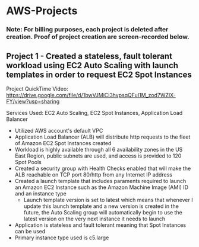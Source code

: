 # AWS-Projects

### Note: For billing purposes, each project is deleted after creation. Proof of project creation are screen-recorded below.

## Project 1 - Created a stateless, fault tolerant workload using EC2 Auto Scaling with launch templates in order to request EC2 Spot Instances

Project QuickTime Video: https://drive.google.com/file/d/1bwVJMiCi3hvpsqQFuI1M_zod7WZlX-FY/view?usp=sharing

Services Used: EC2 Auto Scaling, EC2 Spot Instances, Application Load Balancer

* Utilized AWS account's default VPC
* Application Load Balancer (ALB) will distribute http requests to the fleet of Amazon EC2 Spot Instances created
* Workload is highly available through all 6 availability zones in the US East Region, public subnets are used, and access is provided to 120 Spot Pools
* Created a security group with Health Checks enabled that will make the ALB reachable on TCP port 80/http from any Internet IP address
* Created a launch template that includes paraments required to launch an Amazon EC2 Instance such as the Amazon Machine Image (AMI) ID and an instance type
  * Launch template version is set to latest which means that whenever I update this launch template and a new version is created in the future, the Auto Scaling group will automatically begin to use the latest version on the very next instance it needs to launch
* Application is stateless and fault tolerant meaning that Spot Instances can be used
* Primary instance type used is c5.large 

